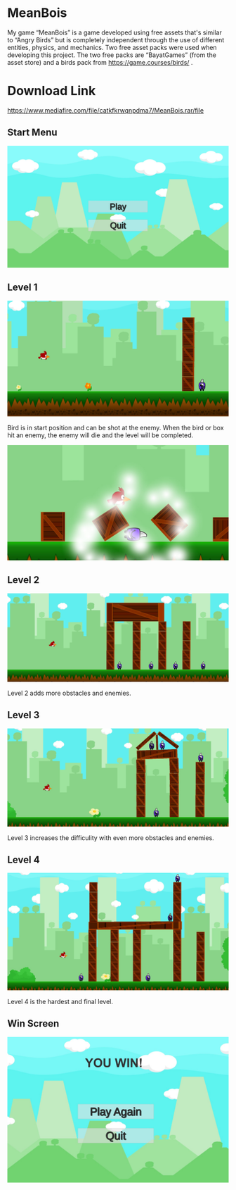 # MeanBois


My game “MeanBois” is a game developed using free assets that's similar to “Angry Birds” but is completely independent through the use of different entities, physics, and mechanics. Two free asset packs were used when developing this project.  The two free packs are “BayatGames” (from the asset store) and a birds pack from https://game.courses/birds/ .


# Download Link
https://www.mediafire.com/file/catkfkrwqnpdma7/MeanBois.rar/file

## Start Menu
<img src="https://github.com/clabo15/AngryBirdsStyleGame/blob/730806f42b0d55dcc21d00300609c1d2b1997bfb/MeanBoysPictures/StartMenu.jpg">


## Level 1
<img src="https://github.com/clabo15/AngryBirdsStyleGame/blob/730806f42b0d55dcc21d00300609c1d2b1997bfb/MeanBoysPictures/Level_1.jpg">

Bird is in start position and can be shot at the enemy. When the bird or box hit an enemy, the enemy will die and the level will be completed.

<img src="https://github.com/clabo15/AngryBirdsStyleGame/blob/730806f42b0d55dcc21d00300609c1d2b1997bfb/MeanBoysPictures/Level_1_Done.jpg">


## Level 2
<img src="https://github.com/clabo15/AngryBirdsStyleGame/blob/730806f42b0d55dcc21d00300609c1d2b1997bfb/MeanBoysPictures/Level_2.jpg">

Level 2 adds more obstacles and enemies.


## Level 3
<img src="https://github.com/clabo15/AngryBirdsStyleGame/blob/730806f42b0d55dcc21d00300609c1d2b1997bfb/MeanBoysPictures/Level_3.jpg">

Level 3 increases the difficulity with even more obstacles and enemies.


## Level 4
<img src="https://github.com/clabo15/AngryBirdsStyleGame/blob/730806f42b0d55dcc21d00300609c1d2b1997bfb/MeanBoysPictures/Level_4.jpg">

Level 4 is the hardest and final level.

## Win Screen
<img src="https://github.com/clabo15/AngryBirdsStyleGame/blob/730806f42b0d55dcc21d00300609c1d2b1997bfb/MeanBoysPictures/Win.jpg">
